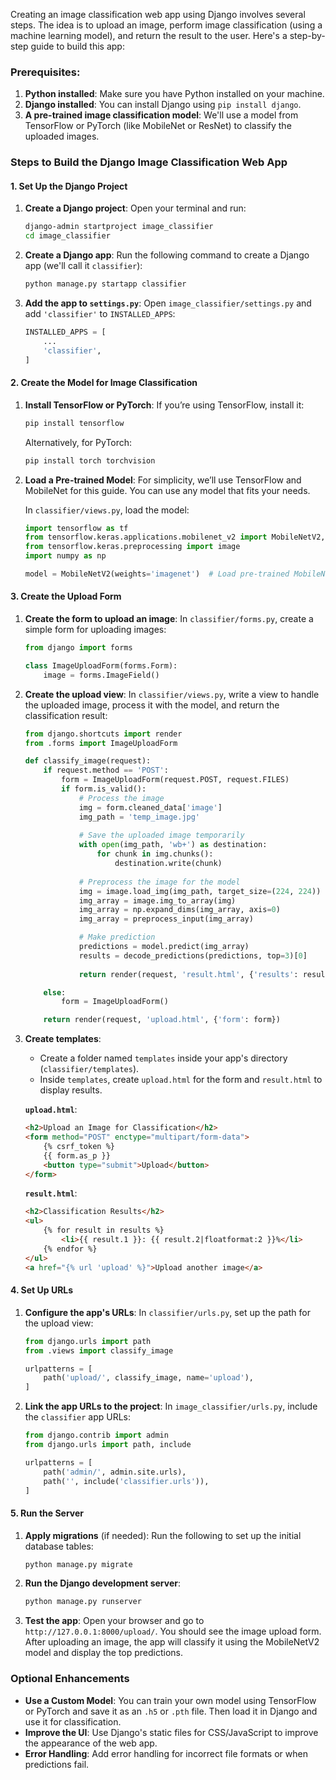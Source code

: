 Creating an image classification web app using Django involves several steps. The idea is to upload an image, perform image classification (using a machine learning model), and return the result to the user. Here's a step-by-step guide to build this app:

### Prerequisites:
1. **Python installed**: Make sure you have Python installed on your machine.
2. **Django installed**: You can install Django using `pip install django`.
3. **A pre-trained image classification model**: We'll use a model from TensorFlow or PyTorch (like MobileNet or ResNet) to classify the uploaded images.

### Steps to Build the Django Image Classification Web App

#### 1. **Set Up the Django Project**

1. **Create a Django project**:
   Open your terminal and run:
   ```bash
   django-admin startproject image_classifier
   cd image_classifier
   ```

2. **Create a Django app**:
   Run the following command to create a Django app (we'll call it `classifier`):
   ```bash
   python manage.py startapp classifier
   ```

3. **Add the app to `settings.py`**:
   Open `image_classifier/settings.py` and add `'classifier'` to `INSTALLED_APPS`:
   ```python
   INSTALLED_APPS = [
       ...
       'classifier',
   ]
   ```

#### 2. **Create the Model for Image Classification**

1. **Install TensorFlow or PyTorch**:
   If you’re using TensorFlow, install it:
   ```bash
   pip install tensorflow
   ```

   Alternatively, for PyTorch:
   ```bash
   pip install torch torchvision
   ```

2. **Load a Pre-trained Model**:
   For simplicity, we’ll use TensorFlow and MobileNet for this guide. You can use any model that fits your needs.

   In `classifier/views.py`, load the model:
   ```python
   import tensorflow as tf
   from tensorflow.keras.applications.mobilenet_v2 import MobileNetV2, preprocess_input, decode_predictions
   from tensorflow.keras.preprocessing import image
   import numpy as np

   model = MobileNetV2(weights='imagenet')  # Load pre-trained MobileNetV2 model
   ```

#### 3. **Create the Upload Form**

1. **Create the form to upload an image**:
   In `classifier/forms.py`, create a simple form for uploading images:
   ```python
   from django import forms

   class ImageUploadForm(forms.Form):
       image = forms.ImageField()
   ```

2. **Create the upload view**:
   In `classifier/views.py`, write a view to handle the uploaded image, process it with the model, and return the classification result:
   ```python
   from django.shortcuts import render
   from .forms import ImageUploadForm

   def classify_image(request):
       if request.method == 'POST':
           form = ImageUploadForm(request.POST, request.FILES)
           if form.is_valid():
               # Process the image
               img = form.cleaned_data['image']
               img_path = 'temp_image.jpg'
               
               # Save the uploaded image temporarily
               with open(img_path, 'wb+') as destination:
                   for chunk in img.chunks():
                       destination.write(chunk)
               
               # Preprocess the image for the model
               img = image.load_img(img_path, target_size=(224, 224))
               img_array = image.img_to_array(img)
               img_array = np.expand_dims(img_array, axis=0)
               img_array = preprocess_input(img_array)

               # Make prediction
               predictions = model.predict(img_array)
               results = decode_predictions(predictions, top=3)[0]
               
               return render(request, 'result.html', {'results': results})

       else:
           form = ImageUploadForm()

       return render(request, 'upload.html', {'form': form})
   ```

3. **Create templates**:
   - Create a folder named `templates` inside your app's directory (`classifier/templates`).
   - Inside `templates`, create `upload.html` for the form and `result.html` to display results.

   **`upload.html`**:
   ```html
   <h2>Upload an Image for Classification</h2>
   <form method="POST" enctype="multipart/form-data">
       {% csrf_token %}
       {{ form.as_p }}
       <button type="submit">Upload</button>
   </form>
   ```

   **`result.html`**:
   ```html
   <h2>Classification Results</h2>
   <ul>
       {% for result in results %}
           <li>{{ result.1 }}: {{ result.2|floatformat:2 }}%</li>
       {% endfor %}
   </ul>
   <a href="{% url 'upload' %}">Upload another image</a>
   ```

#### 4. **Set Up URLs**

1. **Configure the app's URLs**:
   In `classifier/urls.py`, set up the path for the upload view:
   ```python
   from django.urls import path
   from .views import classify_image

   urlpatterns = [
       path('upload/', classify_image, name='upload'),
   ]
   ```

2. **Link the app URLs to the project**:
   In `image_classifier/urls.py`, include the `classifier` app URLs:
   ```python
   from django.contrib import admin
   from django.urls import path, include

   urlpatterns = [
       path('admin/', admin.site.urls),
       path('', include('classifier.urls')),
   ]
   ```

#### 5. **Run the Server**

1. **Apply migrations** (if needed):
   Run the following to set up the initial database tables:
   ```bash
   python manage.py migrate
   ```

2. **Run the Django development server**:
   ```bash
   python manage.py runserver
   ```

3. **Test the app**:
   Open your browser and go to `http://127.0.0.1:8000/upload/`. You should see the image upload form. After uploading an image, the app will classify it using the MobileNetV2 model and display the top predictions.

### Optional Enhancements
- **Use a Custom Model**: You can train your own model using TensorFlow or PyTorch and save it as an `.h5` or `.pth` file. Then load it in Django and use it for classification.
- **Improve the UI**: Use Django's static files for CSS/JavaScript to improve the appearance of the web app.
- **Error Handling**: Add error handling for incorrect file formats or when predictions fail.

 
